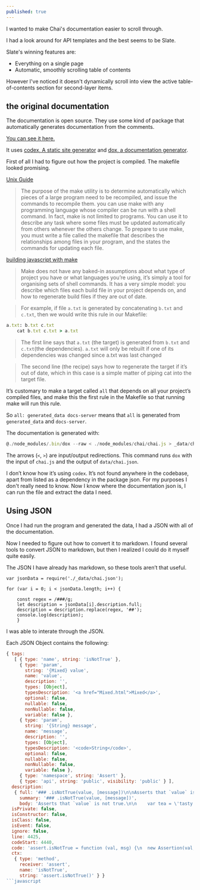 ```yaml
---
published: true
---
```

I wanted to make Chai's documentation easier to scroll through.

I had a look around for API templates and the best seems to be Slate.

Slate's winning features are: 

- Everything on a single page
- Automatic, smoothly scrolling table of contents

However I've noticed it doesn't dynamically scroll into view the active table-of-contents section for second-layer items.

## the original documentation

The documentation is open source. They use some kind of package that automatically generates documentation from the comments.

[You can see it here.](https://github.com/chaijs/chai-docs/blob/8620abe8ba41574bd849899d147701c5b0209d8d/chai.js#L2175)

It uses [codex, A static site generator](https://www.npmjs.com/package/codex) and [dox, a documentation generator](https://www.npmjs.com/package/dox).

First of all I had to figure out how the project is compiled. The makefile looked promising.

[Unix Guide](http://www.tutorialspoint.com/unix_commands/make.htm)

> The purpose of the make utility is to determine automatically which pieces of a large program need to be recompiled, and issue the commands to recompile them. you can use make with any programming language whose compiler can be run with a shell command. In fact, make is not limited to programs. You can use it to describe any task where some files must be updated automatically from others whenever the others change. 
To prepare to use make, you must write a file called the makefile that describes the relationships among files in your program, and the states the commands for updating each file. 

[building javascript with make](https://blog.jcoglan.com/2014/02/05/building-javascript-projects-with-make/)

> Make does not have any baked-in assumptions about what type of project you have or what languages you’re using, it’s simply a tool for organising sets of shell commands. It has a very simple model: you describe which files each build file in your project depends on, and how to regenerate build files if they are out of date. 

> For example, if file `a.txt` is generated by concatenating `b.txt` and `c.txt`, then we would write this rule in our Makefile:

```ruby
a.txt: b.txt c.txt
	cat b.txt c.txt > a.txt
```

> The first line says that `a.txt` (the target) is generated from `b.txt` and `c.txt`(the dependencies). `a.txt` will only be rebuilt if one of its dependencies was changed since a.txt was last changed

> The second line (the recipe) says how to regenerate the target if it’s out of date, which in this case is a simple matter of piping cat into the target file.

It’s customary to make a target called `all` that depends on all your project’s compiled files, and make this the first rule in the Makefile so that running make will run this rule.

So `all: generated_data docs-server` means that `all` is generated from `generated_data` and `docs-server`.

The documentation is generated with:

```javascript
@./node_modules/.bin/dox --raw < ./node_modules/chai/chai.js > _data/chai.json
```

The arrows (`<`, `>`) are input/output redirections.
This command runs `dox` with the input of `chai.js` and the output of `data/chai.json`.
 
I don’t know how it’s using `codex`. It’s not found anywhere in the codebase, apart from listed as a dependency in the package json. For my purposes I don't really need to know. Now I know where the documentation json is, I can run the file and extract the data I need.

## Using JSON

Once I had run the program and generated the data, I had a JSON with all of the documentation.

Now I needed to figure out how to convert it to markdown. I found several tools to convert JSON to markdown, but then I realized I could do it myself quite easily.
 
The JSON I have already has markdown, so these tools aren’t that useful. 

```
var jsonData = require('./_data/chai.json');

for (var i = 0; i < jsonData.length; i++) {
    
    const regex = /###/g;
    let description = jsonData[i].description.full;
    description = description.replace(regex, '##');
    console.log(description);
    }
```

I was able to interate through the JSON.

Each JSON Object contains the following:

```javascript
{ tags: 
   [ { type: 'name', string: 'isNotTrue' },
     { type: 'param',
       string: '{Mixed} value',
       name: 'value',
       description: '',
       types: [Object],
       typesDescription: '<a href="Mixed.html">Mixed</a>',
       optional: false,
       nullable: false,
       nonNullable: false,
       variable: false },
     { type: 'param',
       string: '{String} message',
       name: 'message',
       description: '',
       types: [Object],
       typesDescription: '<code>String</code>',
       optional: false,
       nullable: false,
       nonNullable: false,
       variable: false },
     { type: 'namespace', string: 'Assert' },
     { type: 'api', string: 'public', visibility: 'public' } ],
  description: 
   { full: '### .isNotTrue(value, [message])\n\nAsserts that `value` is not true.\n\n    var tea = \'tasty chai\';\n    assert.isNotTrue(tea, \'great, time for tea!\');',
     summary: '### .isNotTrue(value, [message])',
     body: 'Asserts that `value` is not true.\n\n    var tea = \'tasty chai\';\n    assert.isNotTrue(tea, \'great, time for tea!\');' },
  isPrivate: false,
  isConstructor: false,
  isClass: false,
  isEvent: false,
  ignore: false,
  line: 4425,
  codeStart: 4440,
  code: 'assert.isNotTrue = function (val, msg) {\n  new Assertion(val, msg, assert.isNotTrue, true).to.not.equal(true);\n};',
  ctx: 
   { type: 'method',
     receiver: 'assert',
     name: 'isNotTrue',
     string: 'assert.isNotTrue()' } }
```javascript
